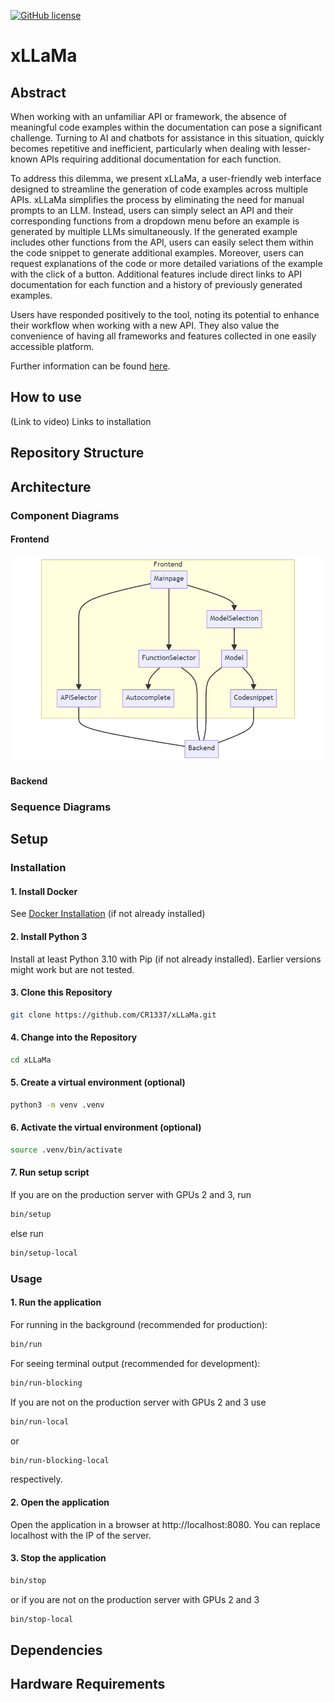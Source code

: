 [![GitHub license](https://img.shields.io/github/license/Naereen/StrapDown.js.svg)](https://github.com/CR1337/xLLaMa/blob/master/LICENSE)

# xLLaMa

## Abstract
When working with an unfamiliar API or framework, the absence of meaningful code examples within the documentation can pose a significant challenge. Turning to AI and chatbots for assistance in this situation, quickly becomes repetitive and inefficient, particularly when dealing with lesser-known APIs requiring additional documentation for each function.

To address this dilemma, we present xLLaMa, a user-friendly web interface designed to streamline the generation of code examples across multiple APIs. xLLaMa simplifies the process by eliminating the need for manual prompts to an LLM. Instead, users can simply select an API and their corresponding functions from a dropdown menu before an example is generated by multiple LLMs simultaneously. 
If the generated example includes other functions from the API, users can easily select them within the code snippet to generate additional examples. Moreover, users can request explanations of the code or more detailed variations of the example with the click of a button. Additional features include direct links to API documentation for each function and a history of previously generated examples.

Users have responded positively to the tool, noting its potential to enhance their workflow when working with a new API. They also value the convenience of having all frameworks and features collected in one easily accessible platform.

Further information can be found [here](https://github.com/CR1337/xLLaMa/blob/main/doc/xLLaMa_endpresentation.pdf).

## How to use
(Link to video)
Links to installation



## Repository Structure


## Architecture
### Component Diagrams
#### Frontend
![Frontend Component Diagram](https://github.com/CR1337/xLLaMa/blob/main/doc/diagrams/frontend_component_diagram_image.png)

#### Backend
### Sequence Diagrams



## Setup

### Installation

#### 1. Install Docker
See [Docker Installation](https://docs.docker.com/engine/install/) (if not already installed)

#### 2. Install Python 3
Install at least Python 3.10 with Pip (if not already installed). Earlier versions might work but are not tested.

#### 3. Clone this Repository
```bash
git clone https://github.com/CR1337/xLLaMa.git
```

#### 4. Change into the Repository
```bash
cd xLLaMa
```

#### 5. Create a virtual environment (optional)
```bash
python3 -m venv .venv
```

#### 6. Activate the virtual environment (optional)
```bash
source .venv/bin/activate
```

#### 7. Run setup script
If you are on the production server with GPUs 2 and 3, run
```bash
bin/setup
```
else run
```bash
bin/setup-local
```

### Usage
#### 1. Run the application
For running in the background (recommended for production):
```bash
bin/run
```
For seeing terminal output (recommended for development):
```bash
bin/run-blocking
```

If you are not on the production server with GPUs 2 and 3 use
```bash
bin/run-local
```
or
```bash
bin/run-blocking-local
```
respectively.

#### 2. Open the application
Open the application in a browser at http://localhost:8080. You can replace localhost with the IP of the server.

#### 3. Stop the application
```bash
bin/stop
```
or if you are not on the production server with GPUs 2 and 3
```bash
bin/stop-local
```


## Dependencies 


## Hardware Requirements
